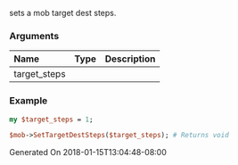sets a mob target dest steps.
### Arguments
**Name**|**Type**|**Description**
:---|:---|:---
target_steps||

### Example

```perl
my $target_steps = 1;

$mob->SetTargetDestSteps($target_steps); # Returns void
```


Generated On 2018-01-15T13:04:48-08:00